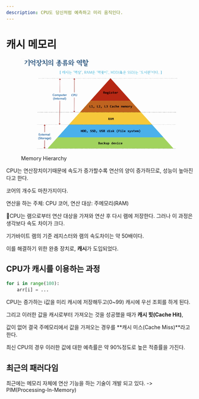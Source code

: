 ```yaml
---
description: CPU도 당신처럼 예측하고 미리 움직인다.
---
```


# 캐시 메모리

<figure><img src="../../.gitbook/assets/image (3).png" alt=""><figcaption><p>Memory Hierarchy</p></figcaption></figure>

CPU는 연산장치이기때문에 속도가 증가할수록 연산의 양이 증가하므로, 성능이 높아진다고 한다.

코어의 개수도 마찬가지이다.

연산을 하는 주체: CPU 코어, 연산 대상: 주메모리(RAM)

CPU는 램으로부터 연산 대상을 가져와 연산 후 다시 램에 저장한다. 그러나 이 과정은 생각보다 속도 차이가 크다.

기가바이트 램의 기준 레지스터와 램의 속도차이는 약 50배이다.

이를 해결하기 위한 완충 장치로, **캐시**가 도입되었다.

## CPU가 캐시를 이용하는 과정

```python
for i in range(100):
    arr[i] = ...
```

CPU는 증가하는 i값을 미리 캐시에 저장해두고(0\~99) 캐시에 우선 조회를 하게 된다.

그리고 이러한 값을 캐시로부터 가져오는 것을 성공했을 때가 **캐시 힛(Cache Hit)**,

값이 없어 결국 주메모리에서 값을 가져오는 경우를 **캐시 미스(Cache Miss)**라고한다.

최신 CPU의 경우 이러한 값에 대한 예측률은 약 90%정도로 높은 적중률을 가진다.

## 최근의 패러다임

최근에는 메모리 자체에 연산 기능을 하는 기술이 개발 되고 있다. -> PIM(Processing-In-Memory)

&#x20;&#x20;

